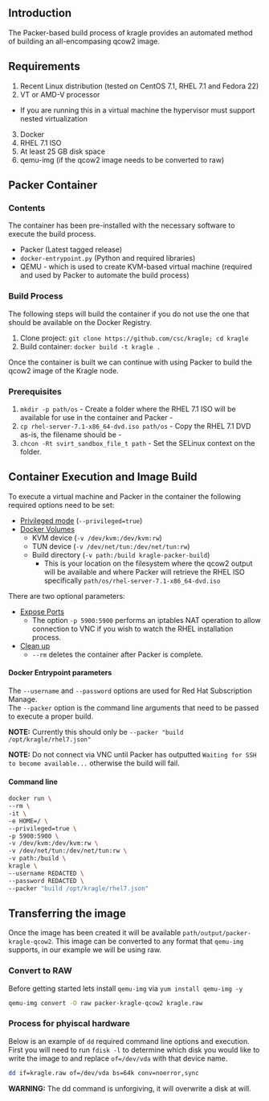 ## Introduction

The Packer-based build process of kragle provides an automated method of building an all-encompasing qcow2 image.

## Requirements
1. Recent Linux distribution (tested on CentOS 7.1, RHEL 7.1 and Fedora 22)
2. VT or AMD-V processor
  * If you are running this in a virtual machine the hypervisor must support nested virtualization
3. Docker
4. RHEL 7.1 ISO
5. At least 25 GB disk space
6. qemu-img (if the qcow2 image needs to be converted to raw)

## Packer Container
### Contents
The container has been pre-installed with the necessary software to execute the build process.
- Packer (Latest tagged release)
- `docker-entrypoint.py` (Python and required libraries)
- QEMU - which is used to create KVM-based virtual machine (required and used by Packer to automate the build process)

### Build Process
The following steps will build the container if you do not use the one that should be available on the Docker Registry.

1. Clone project: `git clone https://github.com/csc/kragle; cd kragle`
2. Build container: `docker build -t kragle .`

Once the container is built we can continue with using Packer to build the qcow2 image of the Kragle node.

### Prerequisites
1. `mkdir -p path/os` - Create a folder where the RHEL 7.1 ISO will be available for use in the container and Packer -
2. `cp rhel-server-7.1-x86_64-dvd.iso path/os` - Copy the RHEL 7.1 DVD as-is, the filename should be -  
3. `chcon -Rt svirt_sandbox_file_t path` - Set the SELinux context on the folder.

## Container Execution and Image Build

To execute a virtual machine and Packer in the container the following required options need to be set:
- [Privileged mode](https://docs.docker.com/reference/run/#runtime-privilege-linux-capabilities-and-lxc-configuration) (`--privileged=true`)
- [Docker Volumes](https://docs.docker.com/userguide/dockervolumes/)
  - KVM device (`-v /dev/kvm:/dev/kvm:rw`)
  - TUN device (`-v /dev/net/tun:/dev/net/tun:rw`)
  - Build directory (`-v path:/build kragle-packer-build`)
    - This is your location on the filesystem where the qcow2 output will be available and where Packer will retrieve the RHEL ISO specifically `path/os/rhel-server-7.1-x86_64-dvd.iso`

There are two optional parameters:
- [Expose Ports](https://docs.docker.com/reference/run/#expose-incoming-ports)
  - The option `-p 5900:5900` performs an iptables NAT operation to allow connection to VNC if you wish to watch the RHEL installation process.
- [Clean up](https://docs.docker.com/reference/run/#clean-up-rm)
  - `--rm` deletes the container after Packer is complete.  

#### Docker Entrypoint parameters
The `--username` and `--password` options are used for Red Hat Subscription Manage.  
The `--packer` option is the command line arguments that need to be passed to execute a proper build.

**NOTE:** Currently this should only be `--packer "build /opt/kragle/rhel7.json"`

**NOTE:** Do not connect via VNC until Packer has outputted `Waiting for SSH to become available...` otherwise the build will fail.

#### Command line
```bash
docker run \
--rm \
-it \
-e HOME=/ \
--privileged=true \
-p 5900:5900 \
-v /dev/kvm:/dev/kvm:rw \
-v /dev/net/tun:/dev/net/tun:rw \
-v path:/build \
kragle \
--username REDACTED \
--password REDACTED \
--packer "build /opt/kragle/rhel7.json"
```

## Transferring the image
Once the image has been created it will be available `path/output/packer-kragle-qcow2`.  This image can be converted to any format that `qemu-img` supports, in our example we will be using raw.

### Convert to RAW
Before getting started lets install `qemu-img` via `yum install qemu-img -y`
```bash
qemu-img convert -O raw packer-kragle-qcow2 kragle.raw
```

### Process for phyiscal hardware

Below is an example of `dd` required command line options and execution.  First you will need to run `fdisk -l` to determine which disk you would like to write the image to and replace `of=/dev/vda` with that device name.  

```bash
dd if=kragle.raw of=/dev/vda bs=64k conv=noerror,sync
```

**WARNING:** The dd command is unforgiving, it will overwrite a disk at will.
